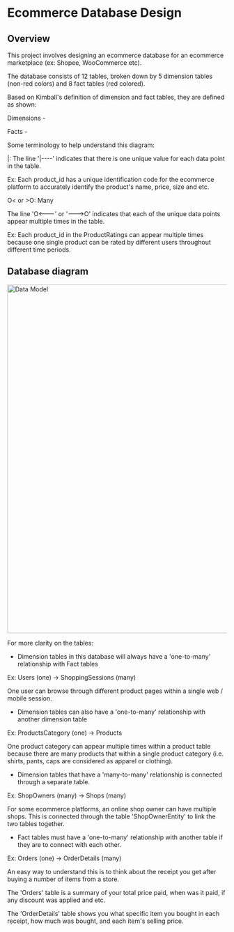 # Ecommerce Database Design

## Overview
This project involves designing an ecommerce database for an ecommerce marketplace (ex: Shopee, WooCommerce etc).

The database consists of 12 tables, broken down by 5 dimension tables (non-red colors) and 8 fact tables (red colored).

Based on Kimball's definition of dimension and fact tables, they are defined as shown:

Dimensions - 

Facts - 

Some terminology to help understand this diagram:

|: The line '|----' indicates that there is one unique value for each data point in the table. 

Ex: Each product_id has a unique identification code for the ecommerce platform to accurately identify the product's name, price, size and etc.   

O< or >O: Many

The line 'O<---' or '--->O' indicates that each of the unique data points appear multiple times in the table.

Ex: Each product_id in the ProductRatings can appear multiple times because one single product can be rated by different users throughout different time periods.


## Database diagram
<img width="800" alt="Data Model" src="https://raw.githubusercontent.com/adamyangyang/ecomm-db-design/main/ERD-eComm-db.png">


For more clarity on the tables:

- Dimension tables in this database will always have a 'one-to-many' relationship with Fact tables 

Ex: Users (one) -> ShoppingSessions (many)

One user can browse through different product pages within a single web / mobile session.

- Dimension tables can also have a 'one-to-many' relationship with another dimension table 

Ex: ProductsCategory (one) -> Products

One product category can appear multiple times within a product table because there are many products that within a single product category (i.e. shirts, pants, caps are considered as apparel or clothing).

- Dimension tables that have a 'many-to-many' relationship is connected through a separate table. 

Ex: ShopOwners (many) -> Shops (many)

For some ecommerce platforms, an online shop owner can have multiple shops. This is connected through the table 'ShopOwnerEntity' to link the two tables together.

- Fact tables must have a 'one-to-many' relationship with another table if they are to connect with each other.

Ex: Orders (one) -> OrderDetails (many)

An easy way to understand this is to think about the receipt you get after buying a number of items from a store.

The 'Orders' table is a summary of your total price paid, when was it paid, if any discount was applied and etc.

The 'OrderDetails' table shows you what specific item you bought in each receipt, how much was bought, and each item's selling price.
 
